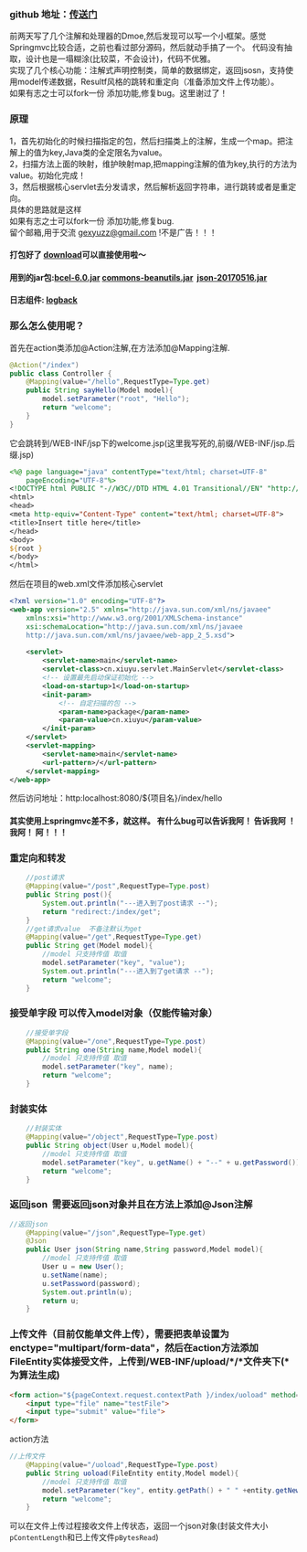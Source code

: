 ### github 地址：[传送门](https://github.com/GeXyu/mvc2)
前两天写了几个注解和处理器的Dmoe,然后发现可以写一个小框架。感觉Springmvc比较合适，之前也看过部分源码，然后就动手搞了一个。
代码没有抽取，设计也是一塌糊涂(比较菜，不会设计)，代码不优雅。  
实现了几个核心功能：注解式声明控制类，简单的数据绑定，返回jsosn，支持使用model传递数据，Resultf风格的跳转和重定向（准备添加文件上传功能）。  
如果有志之士可以fork一份 添加功能,修复bug。这里谢过了！  
### 原理 
1，首先初始化的时候扫描指定的包，然后扫描类上的注解，生成一个map。把注解上的值为key,Java类的全定限名为value。  
2，扫描方法上面的映射，维护映射map,把mapping注解的值为key,执行的方法为value。初始化完成！  
3，然后根据核心servlet去分发请求，然后解析返回字符串，进行跳转或者是重定向。  
具体的思路就是这样  
如果有志之士可以fork一份 添加功能,修复bug.  
留个邮箱,用于交流 [gexyuzz@gmail.com](gexyuzz@gmail.com) !不是广告！！！  
#### 打包好了 [download](http://images.zzcode.cn/mvc2.jar)可以直接使用啦～
#### 用到的jar包:[bcel-6.0.jar](http://mvnrepository.com/artifact/org.apache.bcel/bcel) [commons-beanutils.jar](http://mvnrepository.com/artifact/commons-beanutils/commons-beanutils/1.9.3)  [json-20170516.jar](http://mvnrepository.com/artifact/org.json/json/20160810)
#### 日志组件: [logback](http://mvnrepository.com/artifact/ch.qos.logback/logback-core/1.1.7) 
### 那么怎么使用呢？

首先在action类添加@Action注解,在方法添加@Mapping注解.
```java
@Action("/index")
public class Controller {
	@Mapping(value="/hello",RequestType=Type.get)
	public String sayHello(Model model){
		model.setParameter("root", "Hello");
		return "welcome";
	}
}

```
它会跳转到/WEB-INF/jsp下的welcome.jsp(这里我写死的,前缀/WEB-INF/jsp.后缀.jsp)
```jsp
<%@ page language="java" contentType="text/html; charset=UTF-8"
    pageEncoding="UTF-8"%>
<!DOCTYPE html PUBLIC "-//W3C//DTD HTML 4.01 Transitional//EN" "http://www.w3.org/TR/html4/loose.dtd">
<html>
<head>
<meta http-equiv="Content-Type" content="text/html; charset=UTF-8">
<title>Insert title here</title>
</head>
<body>
${root }
</body>
</html>
```
然后在项目的web.xml文件添加核心servlet
```xml
<?xml version="1.0" encoding="UTF-8"?>
<web-app version="2.5" xmlns="http://java.sun.com/xml/ns/javaee"
	xmlns:xsi="http://www.w3.org/2001/XMLSchema-instance"
	xsi:schemaLocation="http://java.sun.com/xml/ns/javaee 
	http://java.sun.com/xml/ns/javaee/web-app_2_5.xsd">
	
	<servlet>
		<servlet-name>main</servlet-name>
		<servlet-class>cn.xiuyu.servlet.MainServlet</servlet-class>
		<!-- 设置最先启动保证初始化 -->
		<load-on-startup>1</load-on-startup>
		<init-param>
			<!-- 自定扫描的包 -->
			<param-name>package</param-name>
			<param-value>cn.xiuyu</param-value>
		</init-param>
	</servlet>
	<servlet-mapping>
		<servlet-name>main</servlet-name>
		<url-pattern>/</url-pattern>
	</servlet-mapping>
</web-app>

```
然后访问地址：http:localhost:8080/${项目名}/index/hello  
#### 其实使用上springmvc差不多，就这样。 有什么bug可以告诉我阿！ 告诉我阿 ！ 我阿！ 阿！！！

### 重定向和转发
```java
	//post请求
	@Mapping(value="/post",RequestType=Type.post)
	public String post(){
		System.out.println("---进入到了post请求 --");
		return "redirect:/index/get";
	}
	//get请求value  不备注默认为get
	@Mapping(value="/get",RequestType=Type.get)
	public String get(Model model){
		//model 只支持传值 取值
		model.setParameter("key", "value");
		System.out.println("---进入到了get请求 --");
		return "welcome";
	}
```
### 接受单字段 可以传入model对象（仅能传输对象）
```java
	//接受单字段
	@Mapping(value="/one",RequestType=Type.post)
	public String one(String name,Model model){
		//model 只支持传值 取值
		model.setParameter("key", name);
		return "welcome";
	}
```
### 封装实体
```java
	//封装实体
	@Mapping(value="/object",RequestType=Type.post)
	public String object(User u,Model model){
		//model 只支持传值 取值
		model.setParameter("key", u.getName() + "--" + u.getPassword());
		return "welcome";
	}
```
### 返回json  需要返回json对象并且在方法上添加@Json注解
```java
//返回json
	@Mapping(value="/json",RequestType=Type.get)
	@Json
	public User json(String name,String password,Model model){
		//model 只支持传值 取值
		User u = new User();
		u.setName(name);
		u.setPassword(password);
		System.out.println(u);
		return u;
	}
```
### 上传文件（目前仅能单文件上传），需要把表单设置为enctype="multipart/form-data"，然后在action方法添加FileEntity实体接受文件，上传到/WEB-INF/upload/*/*文件夹下(*为算法生成)
```html
<form action="${pageContext.request.contextPath }/index/uoload" method="post" enctype="multipart/form-data">
	<input type="file" name="testFile">
	<input type="submit" value="file">
</form>
```
action方法
```java
//上传文件
	@Mapping(value="/uoload",RequestType=Type.post)
	public String uoload(FileEntity entity,Model model){
		//model 只支持传值 取值
		model.setParameter("key", entity.getPath() + " " +entity.getNewName());
		return "welcome";
	}
```
可以在文件上传过程接收文件上传状态，返回一个json对象(封装文件大小`pContentLength`和已上传文件`pBytesRead`)

